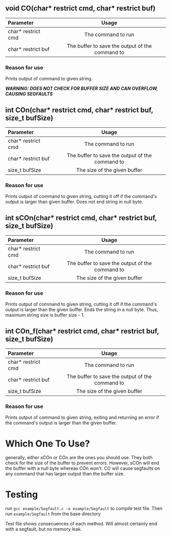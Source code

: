 ## void CO(char* restrict cmd, char* restrict buf)
|Parameter | Usage |
|:------|:-----:|
|char* restrict cmd| The command to run|
|char* restrict buf| The buffer to save the output of the command to|
### Reason for use
Prints output of command to given string.

***WARNING: DOES NOT CHECK FOR BUFFER SIZE AND CAN OVERFLOW, CAUSING SEGFAULTS***

## int COn(char* restrict cmd, char* restrict buf, size_t bufSize)
|Parameter | Usage |
|:-|:-:|
|char* restrict cmd| The command to run|
|char* restrict buf| The buffer to save the output of the command to|
|size_t bufSize | The size of the given buffer|
### Reason for use
Prints output of command to given string, cutting it off if the command's output is larger than given buffer. Does not end string in null byte.


## int sCOn(char* restrict cmd, char* restrict buf, size_t bufSize)
|Parameter | Usage |
|:-|:-:|
|char* restrict cmd| The command to run|
|char* restrict buf| The buffer to save the output of the command to|
|size_t bufSize | The size of the given buffer|
### Reason for use
Prints output of command to given string, cutting it off if the command's output is larger than the given buffer. Ends the string in a null byte. Thus, maximum string size is buffer size - 1.

## int COn_f(char* restrict cmd, char* restrict buf, size_t bufSize)
|Parameter | Usage |
|:-|:-:|
|char* restrict cmd| The command to run|
|char* restrict buf| The buffer to save the output of the command to|
|size_t bufSize | The size of the given buffer|
### Reason for use
Prints output of command to given string, exiting and returning an error if the command's output is larger than the given buffer.

# Which One To Use?
generally, either sCOn or COn are the ones you should use. They both check for the size of the buffer to prevent errors. However, sCOn will end the buffer with a null byte whereas COn won't. CO will cause segfaults on any command that has larger output than the buffer size. 

# Testing
run `gcc example/Segfault.c -o example/Segfault` to compile test file. Then run  `example/Segfault` from the base directory

Test file shows consecuences of each method. Will almost certainly end with a segfault, but no memory leak.
